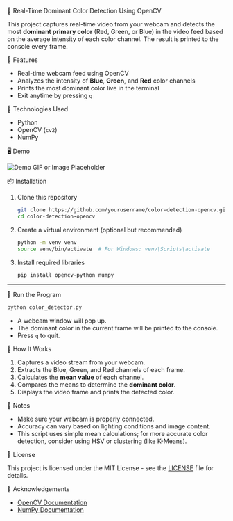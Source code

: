  🎨 Real-Time Dominant Color Detection Using OpenCV

This project captures real-time video from your webcam and detects the most **dominant primary color** (Red, Green, or Blue) in the video feed based on the average intensity of each color channel. The result is printed to the console every frame.



 📸 Features

* Real-time webcam feed using OpenCV
* Analyzes the intensity of **Blue**, **Green**, and **Red** color channels
* Prints the most dominant color live in the terminal
* Exit anytime by pressing `q`


 🧰 Technologies Used

* Python
* OpenCV (`cv2`)
* NumPy

🖥️ Demo

![Demo GIF or Image Placeholder](https://via.placeholder.com/800x400.png?text=Demo+Coming+Soon)



📦 Installation

1. Clone this repository

   ```bash
   git clone https://github.com/yourusername/color-detection-opencv.git
   cd color-detection-opencv
   ```

2. Create a virtual environment (optional but recommended)

   ```bash
   python -m venv venv
   source venv/bin/activate  # For Windows: venv\Scripts\activate
   ```

3. Install required libraries

   ```bash
   pip install opencv-python numpy
   ```

---

 🚀 Run the Program

```bash
python color_detector.py
```

* A webcam window will pop up.
* The dominant color in the current frame will be printed to the console.
* Press `q` to quit.

 🧠 How It Works

1. Captures a video stream from your webcam.
2. Extracts the Blue, Green, and Red channels of each frame.
3. Calculates the **mean value** of each channel.
4. Compares the means to determine the **dominant color**.
5. Displays the video frame and prints the detected color.

 📌 Notes

* Make sure your webcam is properly connected.
* Accuracy can vary based on lighting conditions and image content.
* This script uses simple mean calculations; for more accurate color detection, consider using HSV or clustering (like K-Means).

📄 License

This project is licensed under the MIT License - see the [LICENSE](LICENSE) file for details.


 🙌 Acknowledgements

* [OpenCV Documentation](https://docs.opencv.org/)
* [NumPy Documentation](https://numpy.org/)

